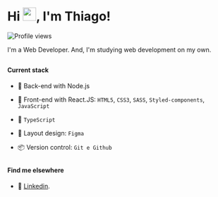 <h1 align="left">Hi <img src="https://raw.githubusercontent.com/kaueMarques/kaueMarques/master/hi.gif" height="30px">, I'm Thiago!</h1> <p align="left"> <img src="https://komarev.com/ghpvc/?username=thiagoa-martins&color=yellow" alt="Profile views" /> </p>

I'm a Web Developer. And, I'm studying web development on my own.

##

#### Current stack

- 📡 Back-end with Node.js
- 💄 Front-end with React.JS: `HTML5`, `CSS3`, `SASS`, `Styled-components`, `JavaScript`



- 🔨 `TypeScript`
- 🎨 Layout design: `Figma`
- 📦️ Version control: `Git e Github`

##

#### Find me elsewhere
- 👥 [Linkedin](https://www.linkedin.com/in/thiagoa-martins/).

<!--
<br>

<div>
  <a href="https://github.com/thiagoa-martins/">
    <img height="160em" src="https://github-readme-stats.vercel.app/api/top-langs/?username=thiagoa-martins&layout=compact&&theme=merko"/>
  </a>
</div>
-->
